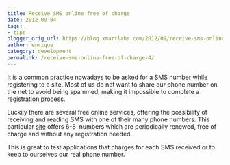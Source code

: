 ```yaml
---
title: Receive SMS online free of charge
date: 2012-09-04
tags:
- tips
blogger_orig_url: https://blog.xmartlabs.com/2012/09/receive-sms-online-free-of-charge_4.html
author: enrique
category: development
permalink: /receive-sms-online-free-of-charge-4/
---
```



<p>
It is a common practice nowadays to be asked for a SMS number while registering to a site. Most of us do not want to share our phone number on the net to avoid being spammed, making it impossible to complete a registration process.
</p>
<p>Luckily there are several free online services, offering the possibility of receiving and reading SMS with one of their many phone numbers. This particular <a href="https://receive-sms-online.com/" target="_blank">site</a>&nbsp;offers 6-8 &nbsp;numbers
which are periodically renewed, free of charge and without any registration needed.
</p>
This is great to test applications that charges for each SMS received or to keep to ourselves our real phone number.
